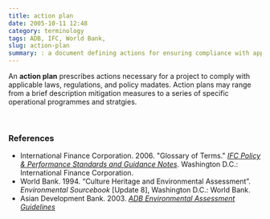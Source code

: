 ```yaml
---
title: action plan
date: 2005-10-11 12:48
category: terminology
tags: ADB, IFC, World Bank,
slug: action-plan
summary: : a document defining actions for ensuring compliance with applicable laws, regulations, and policy mandates
---
```


An **action plan** prescribes actions necessary for a project to comply with applicable laws, regulations, and policy madates. Action plans may range from a brief description mitigation measures to a series of specific operational programmes and stratgies. 

<br />

### References

* International Finance Corporation. 2006. "Glossary of Terms." *[IFC Policy & Performance Standards and Guidance Notes](http://www.ifc.org/wps/wcm/connect/9a9464804885598c8364d36a6515bb18/Glossary%2Bof%2BTerms.pdf?MOD=AJPERES&attachment=true&id=1322803900995)*. Washington D.C.: International Finance Corporation.</ref>
*  World Bank. 1994. “Culture Heritage and Environmental Assessment”. *Environmental Sourcebook* [Update 8], Washington D.C.: World Bank.
*  Asian Development Bank. 2003. *[ADB Environmental Assessment Guidelines](http://www.adb.org/documents/Guidelines/Environmental_Assessment/Cultural_Heritage.pdf)*

<!--
[^IFC_2006_Glossary-of-Terms]: http://www.ifc.org/wps/wcm/connect/9a9464804885598c8364d36a6515bb18/Glossary%2Bof%2BTerms.pdf?MOD=AJPERES&attachment=true&id=1322803900995 "International Finance Corporation. 2006. 'Glossary of Terms'."
-->
